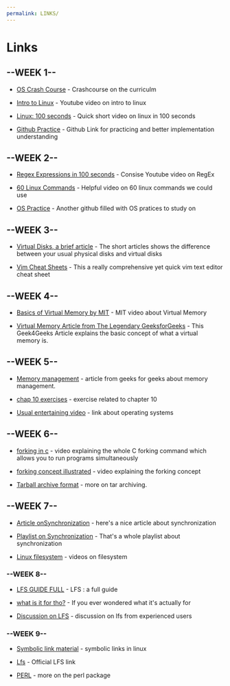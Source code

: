 ```yaml
---
permalink: LINKS/
---
```


# Links

## --WEEK 1--

* [OS Crash Course](https://www.youtube.com/watch?v=26QPDBe-NB8) - Crashcourse on the curriculm

* [Intro to Linux](https://www.youtube.com/watch?v=sWbUDq4S6Y8) - Youtube video on intro to linux

* [Linux: 100 seconds](https://www.youtube.com/watch?v=rrB13utjYV4) - Quick short video on linux in 100 seconds

* [Github Practice](https://github.com/SheldonZhong/OS_practice) - Github Link for practicing and better implementation understanding


## --WEEK 2--

* [Regex Expressions in 100 seconds](https://www.youtube.com/watch?v=sXQxhojSdZM) - Consise Youtube video on RegEx
  
* [60 Linux Commands](https://www.youtube.com/watch?v=gd7BXuUQ91w) - Helpful video on 60 linux commands we could use
  
* [OS Practice](https://github.com/vinayak-sethi/Operating-Systems-Practice) - Another github filled with OS pratices to study on

## --WEEK 3--

* [Virtual Disks, a brief article](https://www.techtarget.com/searchvirtualdesktop/definition/virtual-hard-disk-VHD) - The short articles shows the difference between your usual physical disks and virtual disks

* [Vim Cheat Sheets](https://vim.rtorr.com/) -  This a really comprehensive yet quick vim text editor cheat sheet

## --WEEK 4--

* [Basics of Virtual Memory by MIT](https://youtu.be/8yO2FBBfaB0?si=pRrgx5_KojdlE_8F) - MIT video about Virtual Memory

* [Virtual Memory Article from The Legendary GeeksforGeeks](https://www.geeksforgeeks.org/virtual-memory-in-operating-system/) - This Geek4Geeks Article explains the basic concept of what a virtual memory is.

## --WEEK 5--

* [Memory management](https://www.geeksforgeeks.org/memory-management-in-operating-system/) - article from geeks for geeks about memory management.

* [chap 10 exercises](https://www.studocu.com/row/document/xian-jiaotong-university/%E6%93%8D%E4%BD%9C%E7%B3%BB%E7%BB%9F/operating-system-concepts-exercise10/24296566) - exercise related to chapter 10

* [Usual entertaining video](https://www.youtube.com/watch?v=fkGCLIQx1MI) - link about operating systems

## --WEEK 6--

* [forking in c](https://www.youtube.com/watch?v=cex9XrZCU14/) -  video explaining the whole C forking command which allows you to run programs simultaneously

* [forking concept illustrated](https://www.youtube.com/watch?v=xVSPv-9x3gk) - video explaining the forking concept 

* [Tarball archive format](https://www.youtube.com/watch?v=xVSPv-9x3gk) - more on tar archiving.

## --WEEK 7--

* [Article onSynchronization](https://www.geeksforgeeks.org/introduction-of-process-synchronization/) - here's a nice article about synchronization

* [Playlist on Synchronization](https://www.youtube.com/watch?v=ph2awKa8r5Y&list=PLBlnK6fEyqRjDf_dmCEXgl6XjVKDDj0M2) - That's a whole playlist about synchronization 

* [Linux filesystem](https://www.youtube.com/watch?v=42iQKuQodW4) - videos on filesystem

### --WEEK 8--

* [LFS GUIDE FULL](https://www.youtube.com/playlist?list=PLyc5xVO2uDsCQChvKRDhF-cvsguDfd-y2) - LFS : a full guide

* [what is it for tho?](https://www.alibabacloud.com/blog/what-is-linux-lfs-linux-from-scratch_600026#:~:text=Linux%20From%20Scratch%20emphasizes%20understanding,the%20Linux%20system's%20inner%20workings.) - If you ever wondered what it's actually for

* [Discussion on LFS](https://www.reddit.com/r/linux/comments/wcwyng/is_lfs_linux_from_scratch_a_good_way_to_learn_how/?rdt=60351) - discussion on lfs from experienced users

### --WEEK 9--

* [Symbolic link material](https://www.geeksforgeeks.org/how-to-symlink-a-file-in-linux/) - symbolic links in linux

* [Lfs](https://www.linuxfromscratch.org/) - Official LFS link

* [PERL](https://archive.flossmanuals.net/command-line/perl.html) - more on the perl package


